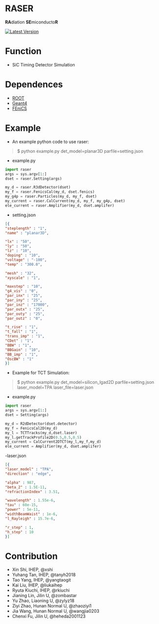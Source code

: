 RASER
======

**RA**diation **SE**miconducto**R** 


[![Latest Version][pypi-image]][pypi-url] 
  

Function
======

- SiC Timing Detector Simulation 

Dependences 
======

- [ROOT](https://root.cern.ch) 
- [Geant4](https://geant4.web.cern.ch)
- [FEniCS](https://fenicsproject.org)


Example 
======

- An example python code to use raser:

> $ python example.py det_model=planar3D parfile=setting.json
 
 - example.py 

```python 
import raser
args = sys.argv[1:]
dset = raser.Setting(args)

my_d = raser.R3dDetector(dset)
my_f = raser.FenicsCal(my_d, dset.fenics)
my_g4p = raser.Particles(my_d, my_f, dset)
my_current = raser.CalCurrent(my_d, my_f, my_g4p, dset)
ele_current = raser.Amplifier(my_d, dset.amplifer)
```
 - setting.json 
  
```json
[{
"steplength" : "1",
"name" : "planar3D",

"lx" : "50",
"ly" : "50",
"lz" : "10",
"doping" : "10", 
"voltage" : "-100",
"temp" : "300.0",

"mesh" : "32",
"xyscale" : "1",

"maxstep" : "10",
"g4_vis" : "0",
"par_inx" : "25",
"par_iny" : "25",
"par_inz" : "17000",
"par_outx" : "25",
"par_outy" : "25",
"par_outz" : "0",

"t_rise" : "1",
"t_fall" : "1",
"trans_imp" : "1",
"CDet" : "1",
"BBW" : "1",
"BBGain" : "10",
"BB_imp" : "1",
"OscBW" : "1"
}]
```

- Example for TCT Simulation:
> $ python example.py det_model=silicon_lgad2D parfile=setting.json laser_model=TPA laser_file=laser.json

 - example.py 

```python 
import raser
args = sys.argv[1:]
dset = Setting(args)

my_d = R2dDetector(dset.detector)
my_f = FenicsCal2D(my_d)
my_l = TCTTracks(my_d,dset.laser)
my_l.getTrackProfile2D(0.5,0.5,0.5)
my_current = CalCurrent2DTCT(my_l,my_f,my_d)
ele_current = Amplifier(my_d, dset.amplifer)
```

 -laser.json

```json
[{
"laser_model" : "TPA",
"direction" : "edge",

"alpha" : 987,
"beta_2" : 1.5E-11,
"refractionIndex" : 3.51,

"wavelength" : 1.55e-6,
"tau" : 60e-15,
"power" : 5e-11,
"widthBeamWaist" : 1e-6,
"l_Rayleigh" : 15.7e-6,

"r_step" : 1,
"h_step" : 10
}]
```
Contribution 
====== 
* Xin Shi, IHEP, @xshi
* Yuhang Tan, IHEP, @tanyh2018
* Tao Yang, IHEP, @yangtaogit
* Kai Liu, IHEP, @liukaihep
* Ryuta Kiuchi, IHEP, @rkiuchi
* Jianing Lin, Jilin U, @zombastar
* Yu Zhao, Liaoning U, @zylyz18
* Ziyi Zhao, Hunan Normal U, @zhaoziyi1
* Jia Wang, Hunan Normal U, @wangjia0203 
* Chenxi Fu, Jilin U, @heheda2001123
  


[pypi-image]: https://img.shields.io/pypi/v/raser.svg
[pypi-url]: https://pypi.org/project/raser

